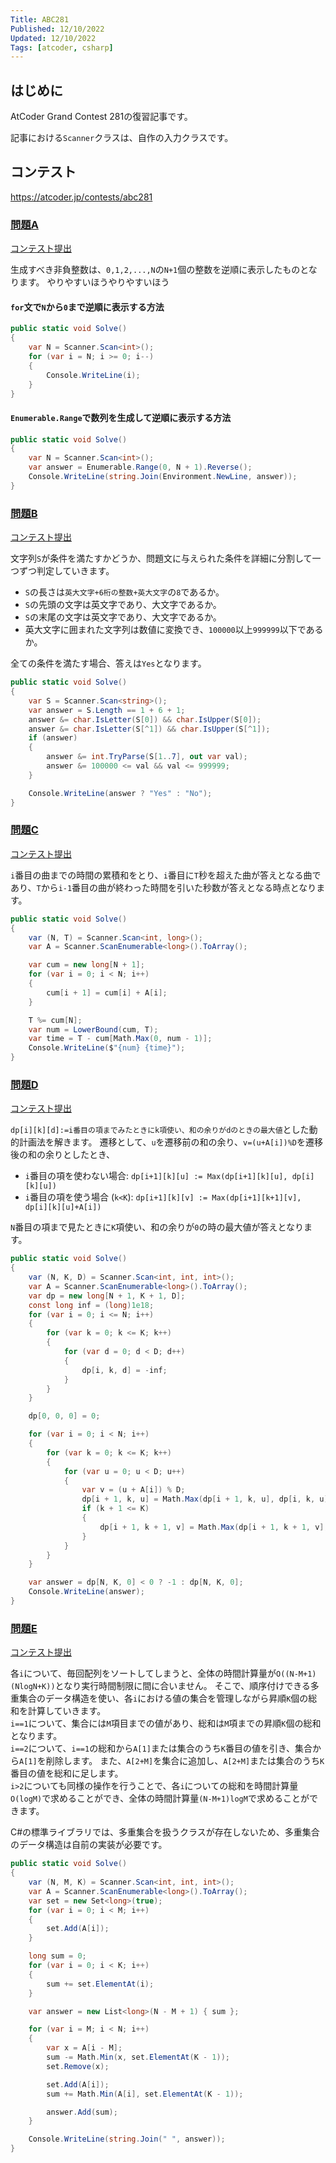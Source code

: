 ```yaml
---
Title: ABC281
Published: 12/10/2022
Updated: 12/10/2022
Tags: [atcoder, csharp]
---
```


## はじめに

AtCoder Grand Contest 281の復習記事です。

記事における`Scanner`クラスは、自作の入力クラスです。

## コンテスト

<https://atcoder.jp/contests/abc281>

### [問題A](https://atcoder.jp/contests/abc281/tasks/abc281_a)

[コンテスト提出](https://atcoder.jp/contests/ABC281/submissions/37136228)

生成すべき非負整数は、`0,1,2,...,N`の`N+1`個の整数を逆順に表示したものとなります。
やりやすいほうやりやすいほう

#### `for`文で`N`から`0`まで逆順に表示する方法

```csharp
public static void Solve()
{
    var N = Scanner.Scan<int>();
    for (var i = N; i >= 0; i--)
    {
        Console.WriteLine(i);
    }
}
```

#### `Enumerable.Range`で数列を生成して逆順に表示する方法

```csharp
public static void Solve()
{
    var N = Scanner.Scan<int>();
    var answer = Enumerable.Range(0, N + 1).Reverse();
    Console.WriteLine(string.Join(Environment.NewLine, answer));
}
```

### [問題B](https://atcoder.jp/contests/abc281/tasks/abc281_b)

[コンテスト提出](https://atcoder.jp/contests/ABC281/submissions/37144142)

文字列`S`が条件を満たすかどうか、問題文に与えられた条件を詳細に分割して一つずつ判定していきます。

- `S`の長さは`英大文字+6桁の整数+英大文字`の`8`であるか。
- `S`の先頭の文字は英文字であり、大文字であるか。
- `S`の末尾の文字は英文字であり、大文字であるか。
- 英大文字に囲まれた文字列は数値に変換でき、`100000`以上`999999`以下であるか。

全ての条件を満たす場合、答えは`Yes`となります。

```csharp
public static void Solve()
{
    var S = Scanner.Scan<string>();
    var answer = S.Length == 1 + 6 + 1;
    answer &= char.IsLetter(S[0]) && char.IsUpper(S[0]);
    answer &= char.IsLetter(S[^1]) && char.IsUpper(S[^1]);
    if (answer)
    {
        answer &= int.TryParse(S[1..7], out var val);
        answer &= 100000 <= val && val <= 999999;
    }

    Console.WriteLine(answer ? "Yes" : "No");
}
```

### [問題C](https://atcoder.jp/contests/abc281/tasks/abc281_c)

[コンテスト提出](https://atcoder.jp/contests/ABC281/submissions/37147756)

`i`番目の曲までの時間の累積和をとり、`i`番目に`T`秒を超えた曲が答えとなる曲であり、`T`から`i-1`番目の曲が終わった時間を引いた秒数が答えとなる時点となります。

```csharp
public static void Solve()
{
    var (N, T) = Scanner.Scan<int, long>();
    var A = Scanner.ScanEnumerable<long>().ToArray();

    var cum = new long[N + 1];
    for (var i = 0; i < N; i++)
    {
        cum[i + 1] = cum[i] + A[i];
    }

    T %= cum[N];
    var num = LowerBound(cum, T);
    var time = T - cum[Math.Max(0, num - 1)];
    Console.WriteLine($"{num} {time}");
}
```

### [問題D](https://atcoder.jp/contests/abc281/tasks/abc281_d)

[コンテスト提出](https://atcoder.jp/contests/ABC281/submissions/37157390)

`dp[i][k][d]:=i番目の項までみたときにk項使い、和の余りがdのときの最大値`とした動的計画法を解きます。
遷移として、`u`を遷移前の和の余り、`v=(u+A[i])%D`を遷移後の和の余りとしたとき、

- `i`番目の項を使わない場合: `dp[i+1][k][u] := Max(dp[i+1][k][u], dp[i][k][u])`
- `i`番目の項を使う場合 (`k<K`): `dp[i+1][k][v] := Max(dp[i+1][k+1][v], dp[i][k][u]+A[i])`

`N`番目の項まで見たときに`K`項使い、和の余りが`0`の時の最大値が答えとなります。

```csharp
public static void Solve()
{
    var (N, K, D) = Scanner.Scan<int, int, int>();
    var A = Scanner.ScanEnumerable<long>().ToArray();
    var dp = new long[N + 1, K + 1, D];
    const long inf = (long)1e18;
    for (var i = 0; i <= N; i++)
    {
        for (var k = 0; k <= K; k++)
        {
            for (var d = 0; d < D; d++)
            {
                dp[i, k, d] = -inf;
            }
        }
    }

    dp[0, 0, 0] = 0;

    for (var i = 0; i < N; i++)
    {
        for (var k = 0; k <= K; k++)
        {
            for (var u = 0; u < D; u++)
            {
                var v = (u + A[i]) % D;
                dp[i + 1, k, u] = Math.Max(dp[i + 1, k, u], dp[i, k, u]);
                if (k + 1 <= K)
                {
                    dp[i + 1, k + 1, v] = Math.Max(dp[i + 1, k + 1, v], dp[i, k, u] + A[i]);
                }
            }
        }
    }

    var answer = dp[N, K, 0] < 0 ? -1 : dp[N, K, 0];
    Console.WriteLine(answer);
}
```

### [問題E](https://atcoder.jp/contests/abc281/tasks/abc281_e)

[コンテスト提出](https://atcoder.jp/contests/ABC281/submissions/37175993)

各`i`について、毎回配列をソートしてしまうと、全体の時間計算量が`O((N-M+1)(NlogN+K))`となり実行時間制限に間に合いません。
そこで、順序付けできる多重集合のデータ構造を使い、各`i`における値の集合を管理しながら昇順`K`個の総和を計算していきます。  
`i==1`について、集合には`M`項目までの値があり、総和は`M`項までの昇順`K`個の総和となります。  
`i==2`について、`i==1`の総和から`A[1]`または集合のうち`K`番目の値を引き、集合から`A[1]`を削除します。
また、`A[2+M]`を集合に追加し、`A[2+M]`または集合のうち`K`番目の値を総和に足します。  
`i>2`についても同様の操作を行うことで、各`i`についての総和を時間計算量`O(logM)`で求めることができ、全体の時間計算量`(N-M+1)logM`で求めることができます。

C#の標準ライブラリでは、多重集合を扱うクラスが存在しないため、多重集合のデータ構造は自前の実装が必要です。

```csharp
public static void Solve()
{
    var (N, M, K) = Scanner.Scan<int, int, int>();
    var A = Scanner.ScanEnumerable<long>().ToArray();
    var set = new Set<long>(true);
    for (var i = 0; i < M; i++)
    {
        set.Add(A[i]);
    }

    long sum = 0;
    for (var i = 0; i < K; i++)
    {
        sum += set.ElementAt(i);
    }

    var answer = new List<long>(N - M + 1) { sum };

    for (var i = M; i < N; i++)
    {
        var x = A[i - M];
        sum -= Math.Min(x, set.ElementAt(K - 1));
        set.Remove(x);

        set.Add(A[i]);
        sum += Math.Min(A[i], set.ElementAt(K - 1));

        answer.Add(sum);
    }

    Console.WriteLine(string.Join(" ", answer));
}
```
